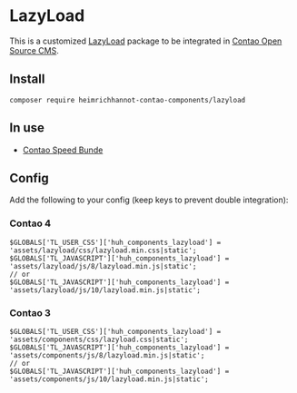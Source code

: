 # LazyLoad

This is a customized [LazyLoad][1] package to be integrated in
[Contao Open Source CMS][2].

## Install

```
composer require heimrichhannot-contao-components/lazyload
```

## In use

* [Contao Speed Bunde][3]

## Config

Add the following to your config (keep keys to prevent double integration):

### Contao 4

```
$GLOBALS['TL_USER_CSS']['huh_components_lazyload'] = 'assets/lazyload/css/lazyload.min.css|static';
$GLOBALS['TL_JAVASCRIPT']['huh_components_lazyload'] = 'assets/lazyload/js/8/lazyload.min.js|static';
// or
$GLOBALS['TL_JAVASCRIPT']['huh_components_lazyload'] = 'assets/lazyload/js/10/lazyload.min.js|static';
```

### Contao 3

```
$GLOBALS['TL_USER_CSS']['huh_components_lazyload'] = 'assets/components/css/lazyload.css|static';
$GLOBALS['TL_JAVASCRIPT']['huh_components_lazyload'] = 'assets/components/js/8/lazyload.min.js|static';
// or 
$GLOBALS['TL_JAVASCRIPT']['huh_components_lazyload'] = 'assets/components/js/10/lazyload.min.js|static';
```



[1]: https://github.com/verlok/lazyload
[2]: https://contao.org
[3]: https://github.com/heimrichhannot/contao-speed-bundle
